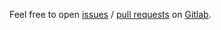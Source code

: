 Feel free to open [issues](https://gitlab.com/dfederschmidt/docker-pipenv-sample/issues) / [pull requests](https://gitlab.com/dfederschmidt/docker-pipenv-sample/merge_requests) on [Gitlab](https://gitlab.com/dfederschmidt/docker-pipenv-sample).